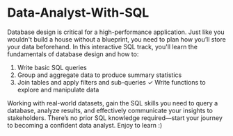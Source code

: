 # Data-Analyst-With-SQL
Database design is critical for a high-performance application. Just like you wouldn't build a house without a blueprint, you need to plan how you’ll store your data beforehand. In this interactive SQL track, you'll learn the fundamentals of database design and how to:

1. Write basic SQL queries
2. Group and aggregate data to produce summary statistics
3. Join tables and apply filters and sub-queries
✓ Write functions to explore and manipulate data

Working with real-world datasets, gain the SQL skills you need to query a database, analyze results, and effectively communicate your insights to stakeholders. There’s no prior SQL knowledge required—start your journey to becoming a confident data analyst. Enjoy to learn :)
